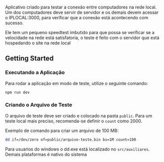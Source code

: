 Aplicativo criado para testar a conexão entre computadores na rede local.
Um dos computadores deve servir de servidor e os demais devem acessar o IPLOCAL:3000, para verificar que a conexão está acontecendo com sucesso.

Ele tem um pequeno speedtest imbutido para que possa se verificar se a velocidade na rede está satisfatoria, o teste é feito com o servidor que está hospedando o site na rede local


## Getting Started

### Executando a Aplicação

Para rodar a aplicação em modo de teste, utilize o seguinte comando:

```bash
npm run dev
```

### Criando o Arquivo de Teste

O arquivo de teste deve ser criado e colocado na pasta `public`. 
Para um teste local mais preciso, recomenda-se definir o `count` como 2000.

Exemplo de comando para criar um arquivo de 100 MB:

```bash
dd if=/dev/zero of=public/arquivo-teste.bin bs=1M count=100
```

Para usuarios do windows o dd.exe está localizado no `src/auxiliares`.
Demais plataformas é nativo do sistema
